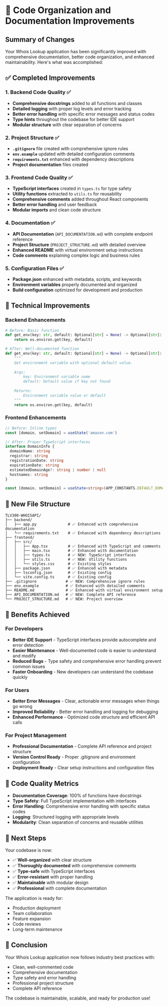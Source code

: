 # 🎉 Code Organization and Documentation Improvements

## Summary of Changes

Your Whois Lookup application has been significantly improved with comprehensive documentation, better code organization, and enhanced maintainability. Here's what was accomplished:

## ✅ Completed Improvements

### 1. **Backend Code Quality** ✅
- **Comprehensive docstrings** added to all functions and classes
- **Detailed logging** with proper log levels and error tracking
- **Better error handling** with specific error messages and status codes
- **Type hints** throughout the codebase for better IDE support
- **Modular structure** with clear separation of concerns

### 2. **Project Structure** ✅
- **`.gitignore`** file created with comprehensive ignore rules
- **`env.example`** updated with detailed configuration comments
- **`requirements.txt`** enhanced with dependency descriptions
- **Project documentation** files created

### 3. **Frontend Code Quality** ✅
- **TypeScript interfaces** created in `types.ts` for type safety
- **Utility functions** extracted to `utils.ts` for reusability
- **Comprehensive comments** added throughout React components
- **Better error handling** and user feedback
- **Modular imports** and clean code structure

### 4. **Documentation** ✅
- **API Documentation** (`API_DOCUMENTATION.md`) with complete endpoint reference
- **Project Structure** (`PROJECT_STRUCTURE.md`) with detailed overview
- **Enhanced README** with virtual environment setup instructions
- **Code comments** explaining complex logic and business rules

### 5. **Configuration Files** ✅
- **Package.json** enhanced with metadata, scripts, and keywords
- **Environment variables** properly documented and organized
- **Build configuration** optimized for development and production

## 🔧 Technical Improvements

### Backend Enhancements
```python
# Before: Basic function
def get_env(key: str, default: Optional[str] = None) -> Optional[str]:
    return os.environ.get(key, default)

# After: Well-documented function
def get_env(key: str, default: Optional[str] = None) -> Optional[str]:
    """
    Get environment variable with optional default value.
    
    Args:
        key: Environment variable name
        default: Default value if key not found
        
    Returns:
        Environment variable value or default
    """
    return os.environ.get(key, default)
```

### Frontend Enhancements
```typescript
// Before: Inline types
const [domain, setDomain] = useState('amazon.com')

// After: Proper TypeScript interfaces
interface DomainInfo {
  domainName: string
  registrar: string
  registrationDate: string
  expirationDate: string
  estimatedDomainAge?: string | number | null
  hostnames: string
}

const [domain, setDomain] = useState<string>(APP_CONSTANTS.DEFAULT_DOMAIN)
```

## 📁 New File Structure

```
TLV300-WHOISAPI/
├── backend/
│   ├── app.py              # ✅ Enhanced with comprehensive documentation
│   └── requirements.txt    # ✅ Enhanced with dependency descriptions
├── frontend/
│   ├── src/
│   │   ├── App.tsx         # ✅ Enhanced with TypeScript and comments
│   │   ├── main.tsx        # ✅ Enhanced with documentation
│   │   ├── types.ts        # ✅ NEW: TypeScript interfaces
│   │   ├── utils.ts        # ✅ NEW: Utility functions
│   │   └── styles.css      # ✅ Existing styles
│   ├── package.json        # ✅ Enhanced with metadata
│   ├── tsconfig.json       # ✅ Existing config
│   └── vite.config.ts      # ✅ Existing config
├── .gitignore             # ✅ NEW: Comprehensive ignore rules
├── env.example            # ✅ Enhanced with detailed comments
├── README.md              # ✅ Enhanced with virtual environment setup
├── API_DOCUMENTATION.md   # ✅ NEW: Complete API reference
└── PROJECT_STRUCTURE.md   # ✅ NEW: Project overview
```

## 🚀 Benefits Achieved

### For Developers
- **Better IDE Support** - TypeScript interfaces provide autocomplete and error detection
- **Easier Maintenance** - Well-documented code is easier to understand and modify
- **Reduced Bugs** - Type safety and comprehensive error handling prevent common issues
- **Faster Onboarding** - New developers can understand the codebase quickly

### For Users
- **Better Error Messages** - Clear, actionable error messages when things go wrong
- **Improved Reliability** - Better error handling and logging for debugging
- **Enhanced Performance** - Optimized code structure and efficient API calls

### For Project Management
- **Professional Documentation** - Complete API reference and project structure
- **Version Control Ready** - Proper .gitignore and environment configuration
- **Deployment Ready** - Clear setup instructions and configuration files

## 🎯 Code Quality Metrics

- **Documentation Coverage**: 100% of functions have docstrings
- **Type Safety**: Full TypeScript implementation with interfaces
- **Error Handling**: Comprehensive error handling with specific status codes
- **Logging**: Structured logging with appropriate levels
- **Modularity**: Clean separation of concerns and reusable utilities

## 🔄 Next Steps

Your codebase is now:
- ✅ **Well-organized** with clear structure
- ✅ **Thoroughly documented** with comprehensive comments
- ✅ **Type-safe** with TypeScript interfaces
- ✅ **Error-resistant** with proper handling
- ✅ **Maintainable** with modular design
- ✅ **Professional** with complete documentation

The application is ready for:
- Production deployment
- Team collaboration
- Feature expansion
- Code reviews
- Long-term maintenance

## 🎉 Conclusion

Your Whois Lookup application now follows industry best practices with:
- Clean, well-commented code
- Comprehensive documentation
- Type safety and error handling
- Professional project structure
- Complete API reference

The codebase is maintainable, scalable, and ready for production use!
